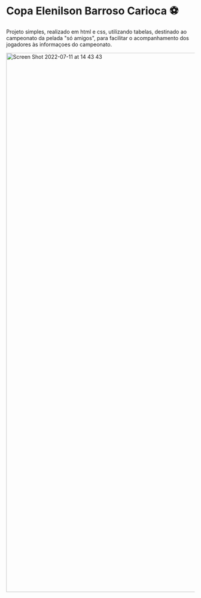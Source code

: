 # Copa Elenilson Barroso Carioca ⚽

Projeto simples, realizado em html e css, utilizando tabelas, destinado ao campeonato da pelada "só amigos", para facilitar 
o acompanhamento dos jogadores às informaçoes do campeonato.


<img width="1440" alt="Screen Shot 2022-07-11 at 14 43 43" src="https://user-images.githubusercontent.com/86636949/178325470-89fb5824-8d76-493d-ae5c-4fcf3ded5a94.png">
